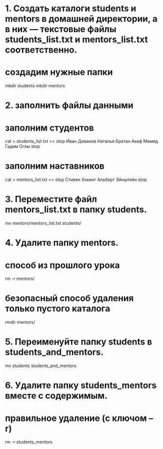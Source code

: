 # 1. Создать каталоги students и mentors в домашней директории, а в них — текстовые файлы students_list.txt и mentors_list.txt соответственно.
# создадим нужные папки
mkdir students
mkdir mentors

# 2. заполнить файлы данными
# заполним студентов
cat > students_list.txt << stop
Иван Диванов
Наталья Братан
Акиф Мамед Гадим Оглы
stop

# заполним наставников
cat > mentors_list.txt << stop
Cтивен Хокинг
Альберт Эйнштейн
stop


#	3. Переместите файл mentors_list.txt в папку students.
mv mentors/mentors_list.txt students/
 

# 4. Удалите папку mentors.
# способ из прошлого урока
rm -r mentors/

# безопасный способ удаления только пустого каталога
rmdir mentors/


# 5. Переименуйте папку students в students_and_mentors.
mv students students_and_mentors
 

# 6. Удалите папку students_mentors вместе с содержимым.
# правильное удаление (с ключом –r)
rm -r students_mentors

